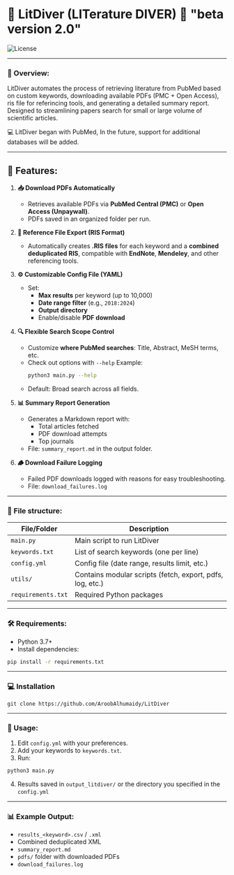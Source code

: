 # 🤿  LitDiver (LITerature DIVER) 🤿  "beta version 2.0"
![License](https://img.shields.io/badge/license-MIT-blue)

---

### 📖 Overview:
LitDiver automates the process of retrieving literature from PubMed based on custom keywords, downloading available PDFs (PMC + Open Access), ris file for referincing tools, and generating a detailed summary report. Designed to streamlining papers search for small or large volume of scientific articles.

💻 LitDiver began with PubMed, In the future, support for additional databases will be added.

---
## 🚀 Features:
1. **📥 Download PDFs Automatically**  
   - Retrieves available PDFs via **PubMed Central (PMC)** or **Open Access (Unpaywall)**.
   - PDFs saved in an organized folder per run.

2. **📑 Reference File Export (RIS Format)**  
   - Automatically creates **.RIS files** for each keyword and a **combined deduplicated RIS**, compatible with **EndNote**, **Mendeley**, and other referencing tools.

3. **⚙️ Customizable Config File (YAML)**  
   - Set:
     - **Max results** per keyword (up to 10,000)
     - **Date range filter** (e.g., `2018:2024`)
     - **Output directory**
     - Enable/disable **PDF download**

4. **🔍 Flexible Search Scope Control**  
   - Customize **where PubMed searches**: Title, Abstract, MeSH terms, etc.
   - Check out options with `--help`
     Example:
     ```bash
     python3 main.py --help
     ```
   - Default: Broad search across all fields.

5. **📊 Summary Report Generation**  
   - Generates a Markdown report with:
     - Total articles fetched
     - PDF download attempts
     - Top journals
   - File: `summary_report.md` in the output folder.

6. **🪵 Download Failure Logging**  
   - Failed PDF downloads logged with reasons for easy troubleshooting.  
   - File: `download_failures.log`

---

### 📂 File structure:
| File/Folder         | Description                                |
|---------------------|--------------------------------------------|
| `main.py`           | Main script to run LitDiver                |
| `keywords.txt`      | List of search keywords (one per line)     |
| `config.yml`        | Config file (date range, results limit, etc.)   |
| `utils/`            | Contains modular scripts (fetch, export, pdfs, log, etc.) |
| `requirements.txt`  | Required Python packages                   |

---

### 🛠️ Requirements:
- Python 3.7+
- Install dependencies:
```bash
pip install -r requirements.txt
```

---
### 💻 Installation 
```
git clone https://github.com/AroobAlhumaidy/LitDiver
```
---
### 📑 Usage:
1. Edit `config.yml` with your preferences.
2. Add your keywords to `keywords.txt`.
3. Run:
```bash
python3 main.py
```
4. Results saved in `output_litdiver/` or the directory you specified in the `config.yml`

---

### 📊 Example Output:
- `results_<keyword>.csv` / `.xml` 
- Combined deduplicated XML
- `summary_report.md`
- `pdfs/` folder with downloaded PDFs
- `download_failures.log`
